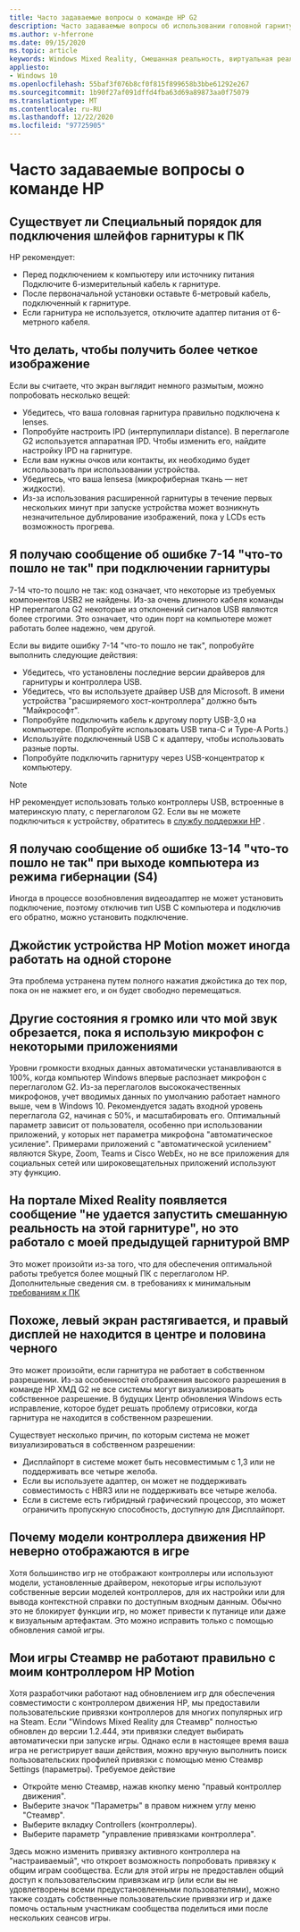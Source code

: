 ```yaml
---
title: Часто задаваемые вопросы о команде HP G2
description: Часто задаваемые вопросы об использовании головной гарнитуры команды HP
ms.author: v-hferrone
ms.date: 09/15/2020
ms.topic: article
keywords: Windows Mixed Reality, Смешанная реальность, виртуальная реальность, VR, MR, устранение неполадок, ошибки, Справка, поддержка, производительность
appliesto:
- Windows 10
ms.openlocfilehash: 55baf3f076b8cf0f815f899658b3bbe61292e267
ms.sourcegitcommit: 1b90f27af091dffd4fba63d69a89873aa0f75079
ms.translationtype: MT
ms.contentlocale: ru-RU
ms.lasthandoff: 12/22/2020
ms.locfileid: "97725905"
---
```

# <a name="hp-reverb-g2-frequently-asked-questions"></a>Часто задаваемые вопросы о команде HP

## <a name="is-there-a-specific-order-i-should-follow-to-connect-my-headset-cables-to-a-pc"></a>Существует ли Специальный порядок для подключения шлейфов гарнитуры к ПК

HP рекомендует:

- Перед подключением к компьютеру или источнику питания Подключите 6-измерительный кабель к гарнитуре.
- После первоначальной установки оставьте 6-метровый кабель, подключенный к гарнитуре.
- Если гарнитура не используется, отключите адаптер питания от 6-метрного кабеля.

## <a name="what-should-i-do-to-get-a-crisper-image"></a>Что делать, чтобы получить более четкое изображение

Если вы считаете, что экран выглядит немного размытым, можно попробовать несколько вещей:

- Убедитесь, что ваша головная гарнитура правильно подключена к lenses.
- Попробуйте настроить IPD (интерпупиллари distance). В переглаголе G2 используется аппаратная IPD. Чтобы изменить его, найдите настройку IPD на гарнитуре.
- Если вам нужны очков или контакты, их необходимо будет использовать при использовании устройства.
- Убедитесь, что ваша lensesа (микрофиберная ткань — нет жидкости).
- Из-за использования расширенной гарнитуры в течение первых нескольких минут при запуске устройства может возникнуть незначительное дублирование изображений, пока у LCDs есть возможность прогрева.

## <a name="i-am-getting-a-7-14-something-went-wrong-error-when-i-plug-in-my-headset"></a>Я получаю сообщение об ошибке 7-14 "что-то пошло не так" при подключении гарнитуры

7-14 что-то пошло не так: код означает, что некоторые из требуемых компонентов USB2 не найдены.  Из-за очень длинного кабеля команды HP переглагола G2 некоторые из отклонений сигналов USB являются более строгими.  Это означает, что один порт на компьютере может работать более надежно, чем другой.

Если вы видите ошибку 7-14 "что-то пошло не так", попробуйте выполнить следующие действия:

- Убедитесь, что установлены последние версии драйверов для гарнитуры и контроллера USB.
- Убедитесь, что вы используете драйвер USB для Microsoft. В имени устройства "расширяемого хост-контроллера" должно быть "Майкрософт".
- Попробуйте подключить кабель к другому порту USB-3,0 на компьютере. (Попробуйте использовать USB типа-C и Type-A Ports.)
- Используйте подключенный USB C к адаптеру, чтобы использовать разные порты.
- Попробуйте подключить гарнитуру через USB-концентратор к компьютеру.

> [!NOTE]
> HP рекомендует использовать только контроллеры USB, встроенные в материнскую плату, с переглаголом G2.
> Если вы не можете подключиться к устройству, обратитесь в [службу поддержки HP](https://support.hp.com/us-en) .

## <a name="i-am-getting-a-13-14-something-went-wrong-error-when-my-pc-resumes-from-hibernate-s4"></a>Я получаю сообщение об ошибке 13-14 "что-то пошло не так" при выходе компьютера из режима гибернации (S4)

Иногда в процессе возобновления видеоадаптер не может установить подключение, поэтому отключив тип USB C компьютера и подключив его обратно, можно установить подключение.

## <a name="my-hp-motion-controller-joystick-will-sometimes-stick-to-one-side"></a>Джойстик устройства HP Motion может иногда работать на одной стороне

Эта проблема устранена путем полного нажатия джойстика до тех пор, пока он не нажмет его, и он будет свободно перемещаться.

## <a name="others-state-i-am-loud-or-that-my-audio-is-clipping-while-i-am-using-the-microphone-with-some-applications"></a>Другие состояния я громко или что мой звук обрезается, пока я использую микрофон с некоторыми приложениями

Уровни громкости входных данных автоматически устанавливаются в 100%, когда компьютер Windows впервые распознает микрофон с переглаголом G2. Из-за переглаголов высококачественных микрофонов, учет вводимых данных по умолчанию работает намного выше, чем в Windows 10. Рекомендуется задать входной уровень переглагола G2, начиная с 50%, и масштабировать его. Оптимальный параметр зависит от пользователя, особенно при использовании приложений, у которых нет параметра микрофона "автоматическое усиление". Примерами приложений с "автоматической усилением" являются Skype, Zoom, Teams и Cisco WebEx, но не все приложения для социальных сетей или широковещательных приложений используют эту функцию.

## <a name="the-mixed-reality-portal-says-cant-run-mixed-reality-on-this-headset-but-this-worked-fine-with-my-previous-wmr-headset"></a>На портале Mixed Reality появляется сообщение "не удается запустить смешанную реальность на этой гарнитуре", но это работало с моей предыдущей гарнитурой ВМР

Это может произойти из-за того, что для обеспечения оптимальной работы требуется более мощный ПК с переглаголом HP. Дополнительные сведения см. в требованиях к минимальным [требованиям к ПК](windows-mixed-reality-minimum-pc-hardware-compatibility-guidelines.md)

## <a name="it-looks-like-my-left-display-is-stretched-and-the-right-display-is-off-centered-and-half-black"></a>Похоже, левый экран растягивается, и правый дисплей не находится в центре и половина черного

Это может произойти, если гарнитура не работает в собственном разрешении. Из-за особенностей отображения высокого разрешения в команде HP ХМД G2 не все системы могут визуализировать собственное разрешение. В будущих Центр обновления Windows есть исправление, которое будет решать проблему отрисовки, когда гарнитура не находится в собственном разрешении.

Существует несколько причин, по которым система не может визуализироваться в собственном разрешении:

- Дисплайпорт в системе может быть несовместимым с 1,3 или не поддерживать все четыре желоба.
- Если вы используете адаптер, он может не поддерживать совместимость с HBR3 или не поддерживать все четыре желоба.
- Если в системе есть гибридный графический процессор, это может ограничить пропускную способность, доступную для Дисплайпорт.

## <a name="why-are-my-hp-motion-controller-models-not-showing-up-correctly-in-a-game"></a>Почему модели контроллера движения HP неверно отображаются в игре

Хотя большинство игр не отображают контроллеры или используют модели, установленные драйвером, некоторые игры используют собственные версии моделей контроллеров, для их настройки или для вывода контекстной справки по доступным входным данным. Обычно это не блокирует функции игр, но может привести к путанице или даже к визуальным артефактам. Это можно исправить только с помощью обновления самой игры.

## <a name="my-steamvr-games-dont-appear-to-work-correctly-with-my-hp-motion-controllers"></a>Мои игры Стеамвр не работают правильно с моим контроллером HP Motion

Хотя разработчики работают над обновлением игр для обеспечения совместимости с контроллером движения HP, мы предоставили пользовательские привязки контроллеров для многих популярных игр на Steam. Если "Windows Mixed Reality для Стеамвр" полностью обновлен до версии 1.2.444, эти привязки следует выбирать автоматически при запуске игры. Однако если в настоящее время ваша игра не регистрирует ваши действия, можно вручную выполнить поиск пользовательских профилей привязки с помощью меню Стеамвр Settings (параметры).
Требуемое действие

- Откройте меню Стеамвр, нажав кнопку меню "правый контроллер движения".
- Выберите значок "Параметры" в правом нижнем углу меню "Стеамвр".
- Выберите вкладку Controllers (контроллеры).
- Выберите параметр "управление привязками контроллера".

Здесь можно изменить привязку активного контроллера на "настраиваемый", что откроет возможность попробовать привязку к общим играм сообщества.
Если для этой игры не предоставлен общий доступ к пользовательским привязкам игр (или если вы не удовлетворены всеми предустановленными пользователями), можно также создать собственные пользовательские привязки игр и даже помочь остальным участникам сообщества поделиться ими после нескольких сеансов игры.